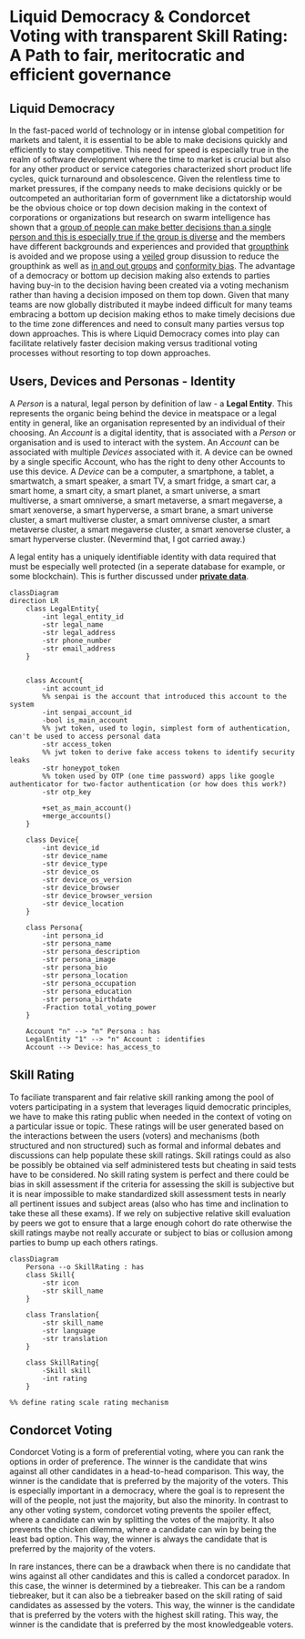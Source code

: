 # Liquid Democracy & Condorcet Voting with transparent Skill Rating: A Path to fair, meritocratic and efficient governance



## Liquid Democracy
In the fast-paced world of technology or in intense global competition for markets and talent, it is essential to be able to make decisions quickly and efficiently to stay competitive.  This need for speed is especially true in the realm of software development where the time to market is crucial but also for any other product or service categories characterized short product life cycles, quick turnaround and obsolescence. Given the relentless time to market pressures, if the company needs to make decisions quickly or be outcompeted an authoritarian form of government like a dictatorship would be the obvious choice or top down decision making in the context of corporations or organizations but research on swarm intelligence has shown that a [group of people can make better decisions than a single person and this is especially true if the group is diverse](https://hbr.org/2016/11/why-diverse-teams-are-smarter) and the members have different backgrounds and experiences and provided that [groupthink](https://ethicsunwrapped.utexas.edu/glossary/groupthink) is avoided and we propose using a [veiled](https://github.com/TetraPlex-org/basics/blob/main/Documentation/technical/veil.md) group disussion to reduce the groupthink as well as [in and out groups](https://www.wcupa.edu/coral/documents/07in-outgroups.pdf) and [conformity bias](https://dovetail.com/research/conformity-bias/). The advantage of a democracy or bottom up decision making also extends to parties having buy-in to the decision having been created via a voting mechanism rather than having a decision imposed on them top down. Given that many teams are now globally distributed it maybe indeed difficult for many teams embracing a bottom up decision making ethos to make timely decisions due to the time zone differences and need to consult many parties versus top down approaches. This is where Liquid Democracy comes into play can facilitate relatively faster decision making versus traditional voting processes without resorting to top down approaches.


## Users, Devices and Personas - Identity
A *Person* is a natural, legal person by definition of law - a **Legal Entity**. This represents the organic being behind the device in meatspace or a legal entity in general, like an organisation represented by an individual of their choosing. An *Account* is a digital identity, that is associated with a *Person* or organisation and is used to interact with the system. An *Account* can be associated with multiple *Devices* associated with it. A device can be owned by a single specific Account, who has the right to deny other Accounts to use this device. A *Device* can be a computer, a smartphone, a tablet, a smartwatch, a smart speaker, a smart TV, a smart fridge, a smart car, a smart home, a smart city, a smart planet, a smart universe, a smart multiverse, a smart omniverse, a smart metaverse, a smart megaverse, a smart xenoverse, a smart hyperverse, a smart brane, a smart universe cluster, a smart multiverse cluster, a smart omniverse cluster, a smart metaverse cluster, a smart megaverse cluster, a smart xenoverse cluster, a smart hyperverse cluster. (Nevermind that, I got carried away.)

A legal entity has a uniquely identifiable identity with data required that must be especially well protected (in a seperate database for example, or some blockchain).
This is further discussed under [**private data**](https://github.com/TetraPlex-org/basics/blob/main/Documentation/technical/private%20data.md).


```mermaid
classDiagram
direction LR
    class LegalEntity{
        -int legal_entity_id
        -str legal_name
        -str legal_address
        -str phone_number
        -str email_address
    }


    class Account{
        -int account_id
        %% senpai is the account that introduced this account to the system
        -int senpai_account_id
        -bool is_main_account
        %% jwt token, used to login, simplest form of authentication, can't be used to access personal data
        -str access_token
        %% jwt token to derive fake access tokens to identify security leaks
        -str honeypot_token
        %% token used by OTP (one time password) apps like google authenticator for two-factor authentication (or how does this work?)
        -str otp_key

        +set_as_main_account()
        +merge_accounts()
    }

    class Device{
        -int device_id
        -str device_name
        -str device_type
        -str device_os
        -str device_os_version
        -str device_browser
        -str device_browser_version
        -str device_location
    }

    class Persona{
        -int persona_id
        -str persona_name
        -str persona_description
        -str persona_image
        -str persona_bio
        -str persona_location
        -str persona_occupation
        -str persona_education
        -str persona_birthdate
        -Fraction total_voting_power
    }

    Account "n" --> "n" Persona : has
    LegalEntity "1" --> "n" Account : identifies
    Account --> Device: has_access_to
```



## Skill Rating
To faciliate transparent and fair relative skill ranking among the pool of voters participating in a system that leverages liquid democratic principles, we have to make this rating public when needed in the context of voting on a particular issue or topic. These ratings will be user generated based on the interactions between the users (voters) and mechanisms (both structured and non structured) such as formal and informal debates and discussions can help populate these skill ratings. Skill ratings could as also be possibly be obtained via self administered tests but cheating in said tests have to be considered. No skill rating system is perfect and there could be bias in skill assessment if the criteria for assessing the skill is subjective but it is near impossible to make standardized skill assessment tests in nearly all pertinent issues and subject areas (also who has time and inclination to take these all these exams). If we rely on subjective relative skill evaluation by peers we got to ensure that a large enough cohort do rate otherwise the skill ratings maybe not really accurate or subject to bias or collusion among parties to bump up each others ratings.


```mermaid
classDiagram
    Persona --o SkillRating : has
    class Skill{
        -str icon
        -str skill_name
    }

    class Translation{
        -str skill_name
        -str language
        -str translation
    }

    class SkillRating{
        -Skill skill
        -int rating
    }

%% define rating scale rating mechanism

```


## Condorcet Voting
Condorcet Voting is a form of preferential voting, where you can rank the options in order of preference. The winner is the candidate that wins against all other candidates in a head-to-head comparison. This way, the winner is the candidate that is preferred by the majority of the voters. This is especially important in a democracy, where the goal is to represent the will of the people, not just the majority, but also the minority. In contrast to any other voting system, condorcet voting prevents the spoiler effect, where a candidate can win by splitting the votes of the majority. It also prevents the chicken dilemma, where a candidate can win by being the least bad option. This way, the winner is always the candidate that is preferred by the majority of the voters.

In rare instances, there can be a drawback when there is no candidate that wins against all other candidates and this is called a condorcet paradox. In this case, the winner is determined by a tiebreaker. This can be a random tiebreaker, but it can also be a tiebreaker based on the skill rating of said candidates as assessed by the voters. This way, the winner is the candidate that is preferred by the voters with the highest skill rating. This way, the winner is the candidate that is preferred by the most knowledgeable voters.
